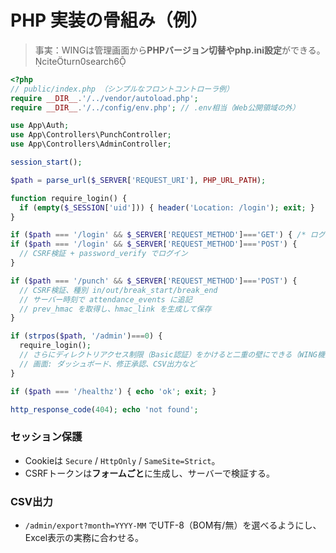 # PHP 実装の骨組み（例）

> 事実：WINGは管理画面から**PHPバージョン切替やphp.ini設定**ができる。citeturn0search6

```php
<?php
// public/index.php （シンプルなフロントコントローラ例）
require __DIR__.'/../vendor/autoload.php';
require __DIR__.'/../config/env.php'; // .env相当（Web公開領域の外）

use App\Auth;
use App\Controllers\PunchController;
use App\Controllers\AdminController;

session_start();

$path = parse_url($_SERVER['REQUEST_URI'], PHP_URL_PATH);

function require_login() {
  if (empty($_SESSION['uid'])) { header('Location: /login'); exit; }
}

if ($path === '/login' && $_SERVER['REQUEST_METHOD']==='GET') { /* ログイン画面HTML */ }
if ($path === '/login' && $_SERVER['REQUEST_METHOD']==='POST') {
  // CSRF検証 + password_verify でログイン
}

if ($path === '/punch' && $_SERVER['REQUEST_METHOD']==='POST') {
  // CSRF検証、種別 in/out/break_start/break_end
  // サーバー時刻で attendance_events に追記
  // prev_hmac を取得し、hmac_link を生成して保存
}

if (strpos($path, '/admin')===0) {
  require_login();
  // さらにディレクトリアクセス制限（Basic認証）をかけると二重の壁にできる（WING機能）。 
  // 画面: ダッシュボード、修正承認、CSV出力など
}

if ($path === '/healthz') { echo 'ok'; exit; }

http_response_code(404); echo 'not found';
```

### セッション保護
- Cookieは `Secure` / `HttpOnly` / `SameSite=Strict`。  
- CSRFトークンは**フォームごと**に生成し、サーバーで検証する。

### CSV出力
- `/admin/export?month=YYYY-MM` でUTF-8（BOM有/無）を選べるようにし、Excel表示の実務に合わせる。
